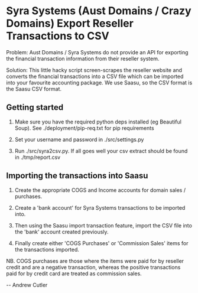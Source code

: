 # Syra Systems (Aust Domains / Crazy Domains) Export Reseller Transactions to CSV

Problem: Aust Domains / Syra Systems do not provide an API for exporting the financial transaction information from their reseller system.

Solution: This little hacky script screen-scrapes the reseller website and converts the financial transactions into a CSV file which
can be imported into your favourite accounting package. We use Saasu, so the CSV format is the Saasu CSV format.

## Getting started

1. Make sure you have the required python deps installed (eg Beautiful Soup). See ./deployment/pip-req.txt for pip requirements

2. Set your username and password in ./src/settings.py

3. Run ./src/syra2csv.py. If all goes well your csv extract should be found in ./tmp/report.csv

## Importing the transactions into Saasu

1. Create the appropriate COGS and Income accounts for domain sales / purchases.

2. Create a 'bank account' for Syra Systems transactions to be imported into.

3. Then using the Saasu import transaction feature, import the CSV file into the 'bank' account created previously.

4. Finally create either 'COGS Purchases' or 'Commission Sales' items for the transactions imported.

NB. COGS purchases are those where the items were paid for by reseller credit and are a negative transaction,
whereas the positive transactions paid for by credit card are treated as commission sales.

-- Andrew Cutler
